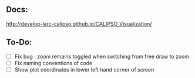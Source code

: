 ## Docs:

http://develop-larc-calipso.github.io/CALIPSO_Visualization/

## To-Do:

* [ ] Fix bug : zoom remains toggled when switching from free draw to zoom
* [ ] Fix naming conventions of code
* [ ] Show plot coordinates in lower left hand corner of screen
